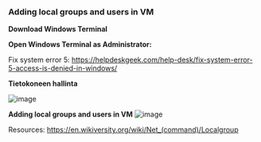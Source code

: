 ### Adding local groups and users in VM

**Download Windows Terminal**

**Open Windows Terminal as Administrator:**

Fix system error 5:
https://helpdeskgeek.com/help-desk/fix-system-error-5-access-is-denied-in-windows/

**Tietokoneen hallinta**

![image](https://user-images.githubusercontent.com/19546253/234251853-45028f40-0bd6-4690-b5db-4cfa7357978e.png)


**Adding local groups and users in VM**
![image](https://user-images.githubusercontent.com/19546253/234252044-d895e18a-0f11-4ac7-baf8-527323c0a0f1.png)



Resources: https://en.wikiversity.org/wiki/Net_(command)/Localgroup
